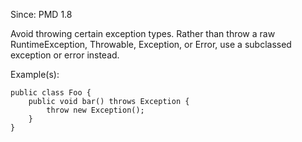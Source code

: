 Since: PMD 1.8

Avoid throwing certain exception types. Rather than throw a raw RuntimeException, Throwable,
Exception, or Error, use a subclassed exception or error instead.

Example(s):
```
public class Foo {
    public void bar() throws Exception {
        throw new Exception();
    }
}
```
